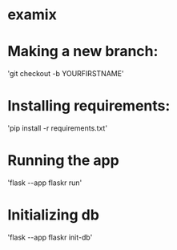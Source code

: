 # examix

# Making a new branch:
'git checkout -b YOURFIRSTNAME'

# Installing requirements:
'pip install -r requirements.txt'

# Running the app
'flask --app flaskr run'

# Initializing db
'flask --app flaskr init-db'
